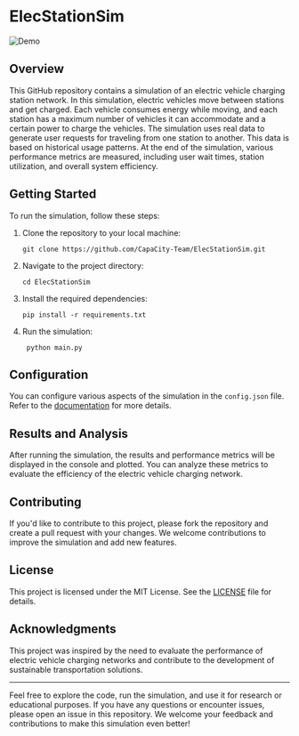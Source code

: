 # ElecStationSim

![Demo](demo.gif)

## Overview

This GitHub repository contains a simulation of an electric vehicle charging station network. In this simulation, electric vehicles move between stations and get charged. Each vehicle consumes energy while moving, and each station has a maximum number of vehicles it can accommodate and a certain power to charge the vehicles. The simulation uses real data to generate user requests for traveling from one station to another. This data is based on historical usage patterns. At the end of the simulation, various performance metrics are measured, including user wait times, station utilization, and overall system efficiency.

## Getting Started

To run the simulation, follow these steps:

1. Clone the repository to your local machine:
   ```shell
   git clone https://github.com/CapaCity-Team/ElecStationSim.git
   ```
2. Navigate to the project directory:
   ```shell
   cd ElecStationSim
   ```
3. Install the required dependencies:
   ```shell
   pip install -r requirements.txt
   ```
4. Run the simulation:
   ```shell
    python main.py
   ```
## Configuration

You can configure various aspects of the simulation in the `config.json` file. Refer to the [documentation](https://capacity-team.github.io/ElecStationSim/docs/user.md) for more details.

## Results and Analysis

After running the simulation, the results and performance metrics will be displayed in the console and plotted. You can analyze these metrics to evaluate the efficiency of the electric vehicle charging network.

## Contributing

If you'd like to contribute to this project, please fork the repository and create a pull request with your changes. We welcome contributions to improve the simulation and add new features.

## License

This project is licensed under the MIT License. See the [LICENSE](LICENSE) file for details.

## Acknowledgments

This project was inspired by the need to evaluate the performance of electric vehicle charging networks and contribute to the development of sustainable transportation solutions.

---

Feel free to explore the code, run the simulation, and use it for research or educational purposes. If you have any questions or encounter issues, please open an issue in this repository. We welcome your feedback and contributions to make this simulation even better!
